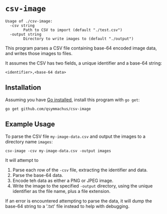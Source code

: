 # `csv-image`

```
Usage of ./csv-image:
  -csv string
    	Path to CSV to import (default "./test.csv")
  -output string
    	Directory to write images to (default "./output")
```

This program parses a CSV file containing base-64 encoded image data, and writes those images to files.

It assumes the CSV has two fields, a unique identifier and a base-64 string:

```
<identifier>,<base-64 data>
```

## Installation

Assuming you have [Go installed](https://golang.org/doc/install), install this program with `go get`:

```
go get github.com/qsymmachus/csv-image
```

## Example Usage

To parse the CSV file `my-image-data.csv` and output the images to a directory name `images`:

```
csv-image -csv my-image-data.csv -output images
```

It will attempt to

1. Parse each row of the `-csv` file, extracting the identifier and data.
1. Parse the base-64 data.
1. Encode teh data as either a PNG or JPEG image.
1. Write the image to the specified `-output` directory, using the unique identifier as the file name, plus a file extension.

If an error is encountered attempting to parse the data, it will dump the base-64 string to a '.txt' file instead to help with debugging.
